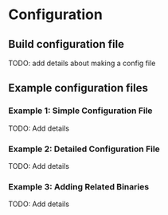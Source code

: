 # Configuration

## Build configuration file

TODO: add details about making a config file

## Example configuration files

### Example 1: Simple Configuration File

TODO: Add details

### Example 2: Detailed Configuration File

TODO: Add details

### Example 3: Adding Related Binaries

TODO: Add details
